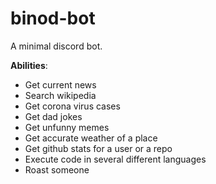 # binod-bot

A minimal discord bot.

**Abilities**:
- Get current news
- Search wikipedia
- Get corona virus cases
- Get dad jokes
- Get unfunny memes
- Get accurate weather of a place
- Get github stats for a user or a repo
- Execute code in several different languages
- Roast someone